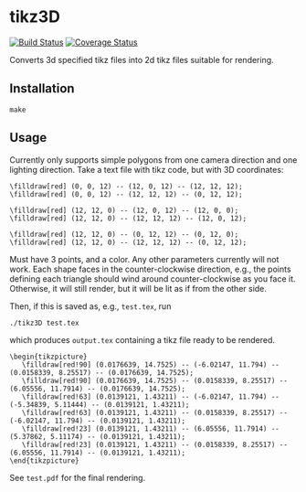 # tikz3D

[![Build Status](https://travis-ci.org/njanetos/tikz3d.svg?branch=master)](https://travis-ci.org/njanetos/tikz3d)
[![Coverage Status](https://coveralls.io/repos/njanetos/tikz3d/badge.svg?branch=master&service=github)](https://coveralls.io/github/njanetos/tikz3d?branch=master)

Converts 3d specified tikz files into 2d tikz files suitable for rendering.

## Installation

```
make
```

## Usage

Currently only supports simple polygons from one camera direction and one lighting direction. Take a text file with tikz code, but with 3D coordinates:

```
\filldraw[red] (0, 0, 12) -- (12, 0, 12) -- (12, 12, 12);
\filldraw[red] (0, 0, 12) -- (12, 12, 12) -- (0, 12, 12);

\filldraw[red] (12, 12, 0) -- (12, 0, 12) -- (12, 0, 0);
\filldraw[red] (12, 12, 0) -- (12, 12, 12) -- (12, 0, 12);

\filldraw[red] (12, 12, 0) -- (0, 12, 12) -- (0, 12, 0);
\filldraw[red] (12, 12, 0) -- (12, 12, 12) -- (0, 12, 12);
```

Must have 3 points, and a color. Any other parameters currently will not work. Each shape faces in the counter-clockwise direction, e.g., the points defining each triangle should wind around counter-clockwise as you face it. Otherwise, it will still render, but it will be lit as if from the other side.

Then, if this is saved as, e.g., `test.tex`, run

```
./tikz3D test.tex
```

which produces `output.tex` containing a tikz file ready to be rendered.

```
\begin{tikzpicture}
   \filldraw[red!90] (0.0176639, 14.7525) -- (-6.02147, 11.794) -- (0.0158339, 8.25517) -- (0.0176639, 14.7525);
   \filldraw[red!90] (0.0176639, 14.7525) -- (0.0158339, 8.25517) -- (6.05556, 11.7914) -- (0.0176639, 14.7525);
   \filldraw[red!63] (0.0139121, 1.43211) -- (-6.02147, 11.794) -- (-5.34839, 5.11444) -- (0.0139121, 1.43211);
   \filldraw[red!63] (0.0139121, 1.43211) -- (0.0158339, 8.25517) -- (-6.02147, 11.794) -- (0.0139121, 1.43211);
   \filldraw[red!23] (0.0139121, 1.43211) -- (6.05556, 11.7914) -- (5.37862, 5.11174) -- (0.0139121, 1.43211);
   \filldraw[red!23] (0.0139121, 1.43211) -- (0.0158339, 8.25517) -- (6.05556, 11.7914) -- (0.0139121, 1.43211);
\end{tikzpicture}
```

 See `test.pdf` for the final rendering.

